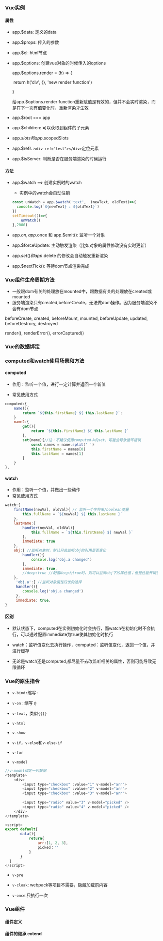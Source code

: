 ### Vue实例

#### 属性

- app.$data: 定义的data

- app.$props: 传入的参数

- app.$el: html节点

- app.$options: 创建vue对象的时候传入的options

  app.$options.render = (h) => {

  ​	return h('div', {}, 'new render function')

  }

  给app.$options.render function重新赋值是有效的，但并不会实时渲染，而是在下一次有值变化时，重新渲染才生效

- app.$root === app

- app.$children: 可以获取到组件的子元素

- app.$slots 和 app.$scopedSlots

- app.$refs :`<div ref="test"></div>`定位元素

- app.$isServer: 判断是否在服务端渲染的时候运行

#### 方法

- app.$watch ==>  创建实例时的watch

  - 实例中的watch会自动注销

  ```js
  const unWatch = app.$watch('text',  (newText, oldText)=>{
  	console.log(`${newText} : ${oldText}`)
  })
  setTimeout(()=>{
      unWatch()
  },2000)
  ```

- app.$on, app.$once 和 app.$emit(): 监听一个对象
- app.$forceUpdate: 主动触发渲染（比如对象的属性修改没有实时更新）
- app.$set() 和 app.$delete 的修改会自动触发重新渲染

- app.$nextTick(): 等待dom节点渲染完成

### Vue组件生命周期方法

- 一般跟dom有关的处理放在mounted中，跟数据有关的处理放在created或mounted
- 服务端渲染只有created,beforeCreate，无法做dom操作。因为服务端渲染不会有dom节点

beforeCreate, created, beforeMount, mounted, beforeUpdate, updated, beforeDestrory, destroyed

render(), renderError(), errorCaptured()

### Vue的数据绑定

### computed和watch使用场景和方法

#### computed

- 作用：监听一个值，进行一定计算并返回一个新值

- 常见使用方式

```js
computed:{
    name(){
        return `${this.firstName} ${ this.lastName }`;
    }
    name2:{
        get(){
            return `${this.firstName} ${ this.lastName }`
        },
        set(name){//注：不建议使用computed中的set，可能会导致循环错误
            const names = name.split(' ')
            this.firstName = names[0]
            this.lastName = names[1]
        }
    }
},
```

#### watch

- 作用：监听一个值，并做出一些动作
- 常见使用方式

```js
watch:{
    firstName(newVal, oldVal){ // 监听一个字符串/boolean变量
        this.fullName = `${newVal} ${ this.lastName }`
    },
    lastName:{
    	handler(newVal, oldVal){
            this.fullName = `${this.firstName} ${ newVal }`
        },
        immediate: true
    },
    obj:{ //监听对象时，默认只会监听obj的引用是否变化
        handler(){
            console.log('obj.a changed')
        },
        immediate: true,
        //deep:true //配置deep为true时，则可以监听obj下的属性值；但是性能开销很大
    },
     'obj.a':{ //监听对象属性较优的选择
     handler(){
        console.log('obj.a changed')
     },
     immediate: true,
}
```

#### 区别

- 默认状态下，computed在实例初始化时会执行，而watch在初始化时不会执行，可以通过配置immediate为true使其初始化时执行

- watch：监听值变化去执行操作，computed：监听值变化，返回一个值，并进行缓存

- 无论是watch还是computed,都尽量不去改监听相关的属性，否则可能导致无限循环

### Vue的原生指令

- `v-bind:`缩写`:`
- `v-on:` 缩写 `@`

- `v-text`，类似`{{}}`

- `v-html`
- `v-show`
- `v-if`，`v-else`和`v-else-if`
- `v-for`
- `v-model`

```js
//v-model绑定一列数据
<template>
    <div>
    	<input type="checkbox" :value="1" v-model="arr">
        <input type="checkbox" :value="2" v-model="arr">
        <input type="checkbox" :value="3" v-model="arr">
            
        <input type="radio" value="3" v-model="picked" />
    	<input type="radio" value="4" v-model="picked" />
    </div>
</template>

<script>
export default{
       data(){
           return{
               arr:[1, 2, 3],
               picked：''
           }
       }
  }
</script>
```

- `v-pre`
- `v-cloak`: webpack等项目不需要，隐藏加载前内容

- `v-once`:只执行一次

### Vue组件

#### 组件定义

#### 组件的继承 extend

